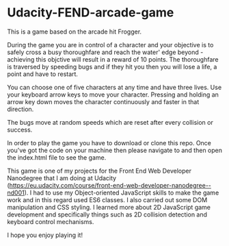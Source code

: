 # Udacity-FEND-arcade-game

This is a game based on the arcade hit Frogger.

During the game you are in control of a character and your objective is to safely cross a busy thoroughfare and reach the water' edge beyond - achieving this objctive will result in a reward of 10 points. The thoroughfare is traversed by speeding bugs and if they hit you then you will lose a life, a point and have to restart. 

You can choose one of five characters at any time and have three lives. Use your keyboard arrow keys to move your character. Pressing and holding an arrow key down moves the character continuously and faster in that direction.

The bugs move at random speeds which are reset after every collision or success.

In order to play the game you have to download or clone this repo. Once you've got the code on your machine then please navigate to and then open the index.html file to see the game.

This game is one of my projects for the Front End Web Developer Nanodegree that I am doing at Udacity (https://eu.udacity.com/course/front-end-web-developer-nanodegree--nd001). I had to use my Object-oriented JavaScript skills to make the game work and in this regard used ES6 classes. I also carried out some DOM manipulation and CSS styling. I learned more about 2D JavaScript game development and specifically things such as 2D collision detection and keyboard control mechanisms.

I hope you enjoy playing it! 
